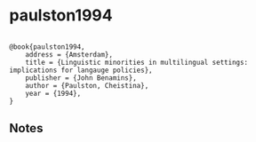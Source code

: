 # paulston1994




```

@book{paulston1994,
	address = {Amsterdam},
	title = {Linguistic minorities in multilingual settings: implications for langauge policies},
	publisher = {John Benamins},
	author = {Paulston, Cheistina},
	year = {1994},
}
```




## Notes

